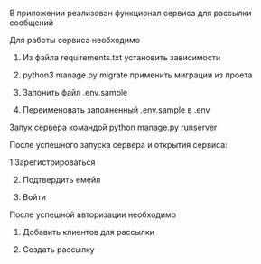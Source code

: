 

В приложении реализован функционал сервиса для рассылки сообщений

Для работы сервиса необходимо

1. Из файла requirements.txt установить зависимости

2. python3 manage.py migrate применить миграции из проета

3. Запонить файл .env.sample

4. Переименовать заполненный .env.sample в .env

Запук сервера командой python manage.py runserver

После успешного запуска сервера и открытия сервиса:

1.Зарегистрироваться

2. Подтвердить емейл 

3. Войти

После успешной авторизации необходимо

1. Добавить клиентов для рассылки

2. Создать рассылку
